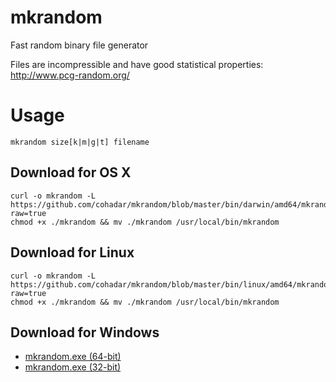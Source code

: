 # mkrandom
Fast random binary file generator 

Files are incompressible and have good statistical properties:
http://www.pcg-random.org/

# Usage 
`mkrandom size[k|m|g|t] filename`

## Download for OS X 
```
curl -o mkrandom -L https://github.com/cohadar/mkrandom/blob/master/bin/darwin/amd64/mkrandom?raw=true
chmod +x ./mkrandom && mv ./mkrandom /usr/local/bin/mkrandom
```

## Download for Linux
```
curl -o mkrandom -L https://github.com/cohadar/mkrandom/blob/master/bin/linux/amd64/mkrandom?raw=true
chmod +x ./mkrandom && mv ./mkrandom /usr/local/bin/mkrandom
```

## Download for Windows
* [mkrandom.exe (64-bit)](https://github.com/cohadar/mkrandom/blob/master/bin/windows/386/mkrandom.exe?raw=true)
* [mkrandom.exe (32-bit)](https://github.com/cohadar/mkrandom/blob/master/bin/windows/amd64/mkrandom.exe?raw=true)
